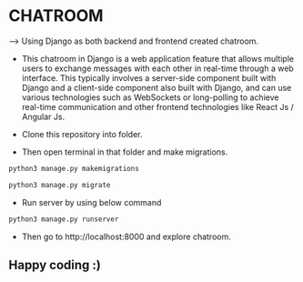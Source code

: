 # CHATROOM

--> Using Django as both backend and frontend created chatroom.

- This chatroom in Django is a web application feature that allows multiple users to exchange messages with each other in real-time through a web interface. This typically involves a server-side component built with Django and a client-side component also built with Django, and can use various technologies such as WebSockets or long-polling to achieve real-time communication and other frontend technologies like React Js / Angular Js.

- Clone this repository into folder.

- Then open terminal in that folder and make migrations.

```bash
python3 manage.py makemigrations
```

```bash
python3 manage.py migrate
```

- Run server by using below command

```bash
python3 manage.py runserver
```

- Then go to http://localhost:8000 and explore chatroom.

## Happy coding :)
